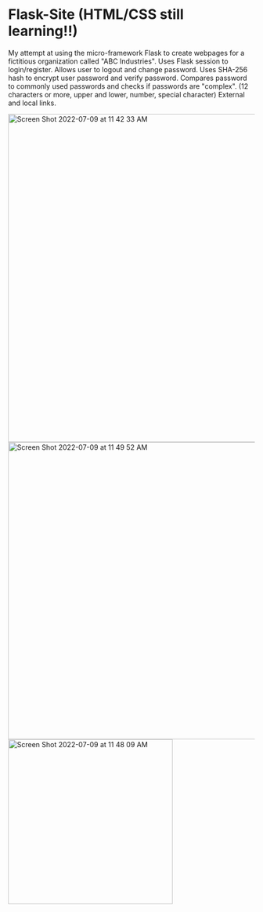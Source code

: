 # Flask-Site (HTML/CSS still learning!!)
My attempt at using the micro-framework Flask to create webpages for a fictitious organization called "ABC Industries".
Uses Flask session to login/register.
Allows user to logout and change password.
Uses SHA-256 hash to encrypt user password and verify password.
Compares password to commonly used passwords and checks if passwords are "complex". (12 characters or more, upper and lower, number, special character)
External and local links. 

<img width="669" alt="Screen Shot 2022-07-09 at 11 42 33 AM" src="https://user-images.githubusercontent.com/59486235/178112818-2ebccd8a-23d0-41f3-a83a-a2e823a0dba3.png">
<img width="606" alt="Screen Shot 2022-07-09 at 11 49 52 AM" src="https://user-images.githubusercontent.com/59486235/178113001-3caec5f8-0cd4-4466-a7a9-4883c540d39c.png">



<img width="336" alt="Screen Shot 2022-07-09 at 11 48 09 AM" src="https://user-images.githubusercontent.com/59486235/178112914-f27c7b6d-69c1-4ed7-b236-141105ad272c.png">
